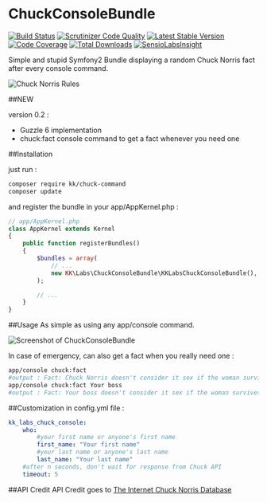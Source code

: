 # ChuckConsoleBundle

[![Build Status](https://travis-ci.org/KodingKittens/ChuckConsoleBundle.svg)](https://travis-ci.org/KodingKittens/ChuckConsoleBundle)
[![Scrutinizer Code Quality](https://scrutinizer-ci.com/g/KodingKittens/ChuckConsoleBundle/badges/quality-score.png?b=master)](https://scrutinizer-ci.com/g/KodingKittens/ChuckConsoleBundle/?branch=master)
[![Latest Stable Version](https://poser.pugx.org/kk/chuck-command/v/stable)](https://packagist.org/packages/kk/chuck-command) 
[![Code Coverage](https://scrutinizer-ci.com/g/KodingKittens/ChuckConsoleBundle/badges/coverage.png?b=master)](https://scrutinizer-ci.com/g/KodingKittens/ChuckConsoleBundle/?branch=master)
[![Total Downloads](https://poser.pugx.org/kk/chuck-command/downloads)](https://packagist.org/packages/kk/chuck-command) 
[![SensioLabsInsight](https://insight.sensiolabs.com/projects/0f9a6eb3-4979-4768-bf41-3e5389c3a60d/mini.png)](https://insight.sensiolabs.com/projects/0f9a6eb3-4979-4768-bf41-3e5389c3a60d)


Simple and stupid Symfony2 Bundle displaying a random Chuck Norris fact after every console command.

<img src="http://4.bp.blogspot.com/-3frZS2Q5h94/VQg-0h2ALBI/AAAAAAAAEfc/i6vyhIUH_mo/s1600/chuck-norris.jpg" alt="Chuck Norris Rules" border="0">

##NEW

version 0.2 :

* Guzzle 6 implementation
* chuck:fact console command to get a fact whenever you need one

##Installation

just run :

```bash
composer require kk/chuck-command
composer update
```

and register the bundle in your app/AppKernel.php :

```php
// app/AppKernel.php
class AppKernel extends Kernel
{
    public function registerBundles()
    {
        $bundles = array(
            // ...
            new KK\Labs\ChuckConsoleBundle\KKLabsChuckConsoleBundle(),
        );

        // ...
    }
}
```

##Usage
As simple as using any app/console command.

![Screenshot of ChuckConsoleBundle](https://pbs.twimg.com/media/CC-t99KWAAEH5Gy.png:large)

In case of emergency, can also get a fact when you really need one :

```bash
app/console chuck:fact
#output : Fact: Chuck Norris doesn't consider it sex if the woman survives.
app/console chuck:fact Your boss
#output : Fact: Your boss doesn't consider it sex if the woman survives.
```

##Customization in config.yml file :
```yml
kk_labs_chuck_console:
    who:
        #your first name or anyone's first name
        first_name: "Your first name"
        #your last name or anyone's last name
        last_name: "Your last name"
    #after n seconds, don't wait for response from Chuck API
    timeout: 5
```

##API Credit
API Credit goes to [The Internet Chuck Norris Database](http://www.icndb.com/api/)
